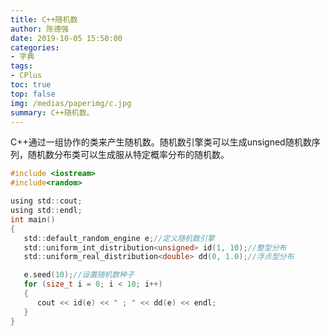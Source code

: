```yaml
---
title: C++随机数
author: 陈德强
date: 2019-10-05 15:50:00
categories:
- 字典
tags:
- CPlus
toc: true
top: false
img: /medias/paperimg/c.jpg
summary: C++随机数。
---
```




C++通过一组协作的类来产生随机数。随机数引擎类可以生成unsigned随机数序列，随机数分布类可以生成服从特定概率分布的随机数。

```c
#include <iostream>
#include<random>

using std::cout;
using std::endl;
int main()
{
   std::default_random_engine e;//定义随机数引擎
   std::uniform_int_distribution<unsigned> id(1, 10);//整型分布
   std::uniform_real_distribution<double> dd(0, 1.0);//浮点型分布

   e.seed(10);//设置随机数种子
   for (size_t i = 0; i < 10; i++)
   {
      cout << id(e) << " ; " << dd(e) << endl;
   }
}
```